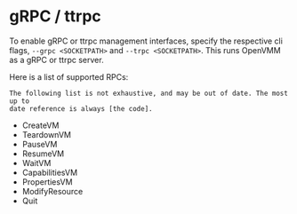 # gRPC / ttrpc
To enable gRPC or ttrpc management interfaces, specify the respective cli flags,
`--grpc <SOCKETPATH>` and `--trpc <SOCKETPATH>`. This runs OpenVMM as a gRPC or
ttrpc server.

Here is a list of supported RPCs:

```admonish danger title="Disclaimer"
The following list is not exhaustive, and may be out of date. The most up to
date reference is always [the code].
```

* CreateVM
* TeardownVM
* PauseVM
* ResumeVM
* WaitVM
* CapabilitiesVM
* PropertiesVM
* ModifyResource
* Quit

[the code]: https://openvmm.dev/rustdoc/linux/hvlite_ttrpc_vmservice/index.html
